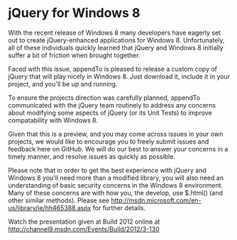 jQuery for Windows 8
====================

With the recent release of Windows 8 many developers have eagerly set out to create jQuery-enhanced applications for Windows 8. Unfortunately, all of these individuals quickly learned that jQuery and Windows 8 initially suffer a bit of friction when brought together.

Faced with this issue, appendTo is pleased to release a custom copy of jQuery that will play nicely in Windows 8. Just download it, include it in your project, and you'll be up and running.

To ensure the projects direction was carefully planned, appendTo communicated with the jQuery team routinely to address any concerns about modifying some aspects of jQuery (or its Unit Tests) to improve compatability with Windows 8.

Given that this is a preview, and you may come across issues in your own projects, we would like to encourage you to freely submit issues and feedback here on GitHub. We will do our best to answer your concerns in a timely manner, and resolve issues as quickly as possible.

Please note that in order to get the best experience with jQuery and Windows 8 you'll need more than a modified library, you will also need an understanding of basic security concerns in the Windows 8 environment. Many of these concerns are with how you, the develop, use $.html() (and other similar methods). Please see http://msdn.microsoft.com/en-us/library/ie/hh465388.aspx for further details.

Watch the presentation given at Build 2012 online at http://channel9.msdn.com/Events/Build/2012/3-130
